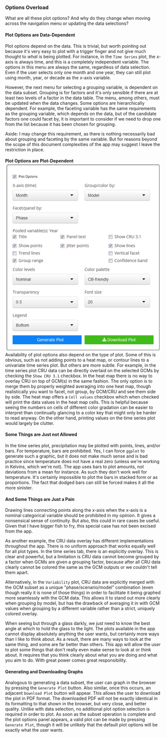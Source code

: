 ### Options Overload

What are all these plot options? And why do they change when moving
across the navigation menu or updating the data selections?

#### Plot Options are Data-Dependent

Plot options depend on the data. This is trivial, but worth pointing out
because it's very easy to plot with a trigger finger and not give much
thought to *what* is being plotted. For instance, in the `Time Series`
plot, the x-axis is always time, and this is a completely independent
variable. The options in this menu are always the same, regardless of
data selection. Even if the user selects only one month and one year,
they can still plot using month, year, or decade as the x-axis variable.

However, the next menu for selecting a grouping variable, is dependent
on the data subset. Grouping is for factors and it's only sensible if
there are at least two levels of a factor in the data table. The menu,
among others, must be updated when the data changes. Some options are
hierarchically dependent. For example, the faceting variable has the
same requirements as the grouping variable, which depends on the data,
but of the candidate factors one could facet by, it is important to
consider if we need to drop one from the list because it has been chosen
for grouping.

Aside: I may change this requirement, as there is nothing necessarily
bad about grouping and faceting by the same variable. But for reasons
beyond the scope of this document complexities of the app may suggest I
leave the restriction in place.

#### Plot Options are Plot-Dependent <img style="float: right" src="screenshots/plotOptionsPanel_1_white.png"/>

Availability of plot options also depend on the type of plot. Some of
this is obvious, such as not adding points to a heat map, or contour
lines to a univariate time series plot. But others are more subtle. For
example, in the time series plot CRU data can be directly overlaid on
the selected GCMs by checking the `Show CRU 3.1` checkbox. In the heat
map there is no way to overlay CRU on top of GCM(s) in the same fashion.
The only option is to merge them by properly weighted averaging into one
heat map, though realistically you want to facet, not group, by GCM/CRU
and see them side by side. The heat map offers a `Cell values` checkbox
which when checked will print the data values in the heat map cells.
This is helpful because seeing the numbers on cells of different color
gradation can be easier to interpret than continually glancing to a
color key that might only be harder to read anyway. On the other hand,
printing values on the time series plot would largely be clutter.

#### Some Things are Just not Allowed

In the time series plot, precipitation may be plotted with points,
lines, and/or bars. For temperature, bars are prohibited. Yes, I can
force `ggplot` to generate such a graphic, but it does not make much
sense and is bad practice since temperature does not have a real zero
(unless we're working in Kelvins, which we're not). The app uses bars to
plot amounts, not deviations from a mean for instance. As such they
don't work well for temperature. It's certainly impossible to plot the
bars in stacked form or as proportions. The fact that dodged bars can
still be forced makes it all the more sinister.

#### And Some Things are Just a Pain

Drawing lines connecting points along the x-axis when the x-axis is a
nominal categorical variable should be prohibited in my opinion. It
gives a nonsensical sense of continuity. But also, this could in rare
cases be useful. Given that I have bigger fish to fry, this special case
has not been excised from the app.

As another example, the CRU data overlay has different implementations
throughout the app. There is no uniform approach that works equally well
for all plot types. In the time series tab, there is an explicitly
overlay. This is clear and powerful, but a limitation is CRU data cannot
become grouped by a factor when GCMs are given a grouping factor,
because after all CRU data clearly cannot be colored the same as the GCM
outputs or we couldn't tell them apart.

Alternatively, in the `Variability` plot, CRU data are explicitly merged
with the GCM subset as a unique "phase/scenario/model" combination (even
though really it is none of those things) in order to facilitate it
being graphed more seamlessly with the GCM data. This allows it to stand
out more clearly when grouping by model, but has the drawback of
averaging it in with GCM values when grouping by a different variable
rather than a strict, uniquely colored overlay.

When seeing but through a glass darkly, we just need to know the best
angle at which to hold the glass to the light. The plots available in
the app cannot display absolutely anything the user wants, but certainly
more ways than I like to think about. As a result, there are many ways
to look at the same thing, and some are far better than others. This app
will allow the user to plot some things that don't really even make
sense to look at or think about. It requires that you think clearly
about what you are doing and what you aim to do. With great power comes
great responsibility.

#### Generating and Downloading Graphs

Analogous to generating a data subset, the user can graph in the browser
by pressing the `Generate Plot` button. Also similar, once this occurs,
an adjacent `Download Plot` button will appear. This allows the user to
download the plot in PDF format. The downloaded PDF will not be exactly
identical in its formatting to that shown in the browser, but very
close, and better quality. Unlike with data selection, no additional
plot option selection is required in order to plot. As soon as the
subset operation is complete and the plot options panel appears, a valid
plot can be made by pressing `Generate Plot`, though it will be unlikely
that the default plot options will be exactly what the user wants.
